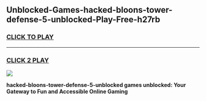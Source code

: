 
## Unblocked-Games-hacked-bloons-tower-defense-5-unblocked-Play-Free-h27rb
<h3>
<a href="https://premium76.site?title=hacked-bloons-tower-defense-5-unblocked&ref=12A">CLICK TO PLAY</a></h3>
<hr>

<h3>
<a href="https://premium76.site?title=hacked-bloons-tower-defense-5-unblocked&ref=12A">CLICK 2 PLAY</a>
  
</h3>

<a href="https://premium76.site?title=hacked-bloons-tower-defense-5-unblocked&ref=12A"><img src="https://clearcache.store/games.png"></a>


**hacked-bloons-tower-defense-5-unblocked games unblocked: Your Gateway to Fun and Accessible Online Gaming**
